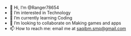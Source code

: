 - 👋 Hi, I’m @Ranger78654
- 👀 I’m interested in Technology
- 🌱 I’m currently learning Coding
- 💞️ I’m looking to collaborate on Making games and apps
- 📫 How to reach me: email me at saqibm.smp@gmail.com

<!---
Ranger78654/Ranger78654 is a ✨ special ✨ repository because its `README.md` (this file) appears on your GitHub profile.
You can click the Preview link to take a look at your changes.
--->
